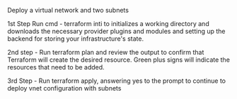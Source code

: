 Deploy a virtual network and two subnets

1st Step Run cmd - terraform inti to initializes a working directory and downloads the necessary provider plugins and modules and setting up the backend for storing your infrastructure's state.

2nd step - Run terraform plan and review the output to confirm that Terraform will create the desired resource. Green plus signs will indicate the resources that need to be added.

3rd Step - Run terraform apply, answering yes to the prompt to continue to deploy vnet configuration with subnets